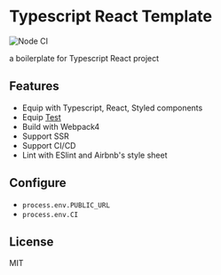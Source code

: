 # Typescript React Template

![Node CI](https://github.com/lawvs/typescript-react-template/workflows/Node%20CI/badge.svg)

a boilerplate for Typescript React project

## Features

- Equip with Typescript, React, Styled components
- Equip [Test](https://lawvs.github.io/typescript-react-template/coverage/lcov-report/index.html)
- Build with Webpack4
- Support SSR
- Support CI/CD
- Lint with ESlint and Airbnb's style sheet

## Configure

- `process.env.PUBLIC_URL`
- `process.env.CI`

## License

MIT
